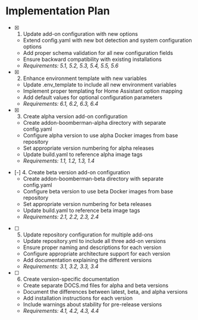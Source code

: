 # Implementation Plan

- [x] 1. Update add-on configuration with new options
  - Extend config.yaml with new bot detection and system configuration options
  - Add proper schema validation for all new configuration fields
  - Ensure backward compatibility with existing installations
  - _Requirements: 5.1, 5.2, 5.3, 5.4, 5.5, 5.6_

- [x] 2. Enhance environment template with new variables
  - Update .env_template to include all new environment variables
  - Implement proper templating for Home Assistant option mapping
  - Add default values for optional configuration parameters
  - _Requirements: 6.1, 6.2, 6.3, 6.4_

- [x] 3. Create alpha version add-on configuration
  - Create addon-boomberman-alpha directory with separate config.yaml
  - Configure alpha version to use alpha Docker images from base repository
  - Set appropriate version numbering for alpha releases
  - Update build.yaml to reference alpha image tags
  - _Requirements: 1.1, 1.2, 1.3, 1.4_

- [-] 4. Create beta version add-on configuration
  - Create addon-boomberman-beta directory with separate config.yaml
  - Configure beta version to use beta Docker images from base repository
  - Set appropriate version numbering for beta releases
  - Update build.yaml to reference beta image tags
  - _Requirements: 2.1, 2.2, 2.3, 2.4_

- [ ] 5. Update repository configuration for multiple add-ons
  - Update repository.yml to include all three add-on versions
  - Ensure proper naming and descriptions for each version
  - Configure appropriate architecture support for each version
  - Add documentation explaining the different versions
  - _Requirements: 3.1, 3.2, 3.3, 3.4_

- [ ] 6. Create version-specific documentation
  - Create separate DOCS.md files for alpha and beta versions
  - Document the differences between latest, beta, and alpha versions
  - Add installation instructions for each version
  - Include warnings about stability for pre-release versions
  - _Requirements: 4.1, 4.2, 4.3, 4.4_

